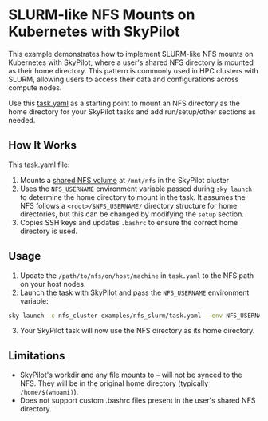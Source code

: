 # SLURM-like NFS Mounts on Kubernetes with SkyPilot

This example demonstrates how to implement SLURM-like NFS mounts on Kubernetes with SkyPilot, where a user's shared NFS directory is mounted as their home directory. This pattern is commonly used in HPC clusters with SLURM, allowing users to access their data and configurations across compute nodes.

Use this [task.yaml](./task.yaml) as a starting point to mount an NFS directory as the home directory for your SkyPilot tasks and add run/setup/other sections as needed.

## How It Works

This task.yaml file:
1. Mounts a [shared NFS volume](https://docs.skypilot.co/en/latest/reference/kubernetes/kubernetes-setup.html#kubernetes-setup-volumes) at `/mnt/nfs` in the SkyPilot cluster
2. Uses the `NFS_USERNAME` environment variable passed during `sky launch` to determine the home directory to mount in the task. It assumes the NFS follows a `<root>/$NFS_USERNAME/` directory structure for home directories, but this can be changed by modifying the `setup` section.
3. Copies SSH keys and updates `.bashrc` to ensure the correct home directory is used.

## Usage

1. Update the `/path/to/nfs/on/host/machine` in `task.yaml` to the NFS path on your host nodes.
2. Launch the task with SkyPilot and pass the `NFS_USERNAME` environment variable:
```bash
sky launch -c nfs_cluster examples/nfs_slurm/task.yaml --env NFS_USERNAME=<your_nfs_username>
```
3. Your SkyPilot task will now use the NFS directory as its home directory.

## Limitations

* SkyPilot's workdir and any file mounts to `~` will not be synced to the NFS. They will be in the original home directory (typically `/home/$(whoami)`).
* Does not support custom .bashrc files present in the user's shared NFS directory.